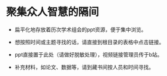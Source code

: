 # 聚集众人智慧的隔间

- 扁平化地存放着历次学术组会的ppt资源，便于集中浏览。

- 想按照时间或主题寻找的话，请直接到根目录的表格中点击链接。

- ppt直接置于此处（请做好脱敏处理），视频链接管理员传于b站。

- 补充材料，如论文、数据等，请到藏书间按人员和时间寻找。
